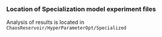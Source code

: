 ### Location of Specialization model experiment files
Analysis of results is located in `ChaosReservoir/HyperParameterOpt/Specialized`
